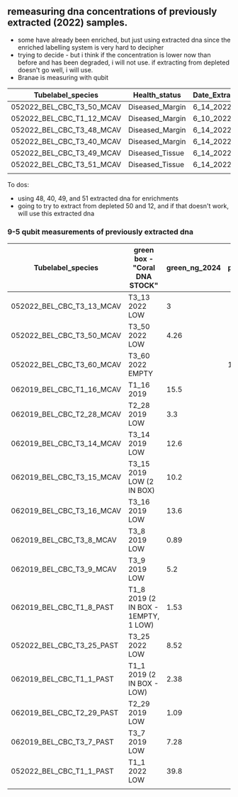 
## remeasuring dna concentrations of previously extracted (2022) samples. 
- some have already been enriched, but just using extracted dna since the enriched labelling system is very hard to decipher
- trying to decide - but i think if the concentration is lower now than before and has been degraded, i will not use. if extracting from depleted doesn't go well, i will use. 
- Branae is measuring with qubit 

| Tubelabel_species         | Health_status   | Date_Extracted | Original_Raw_ng_ul | Date_Enriched | Microbe_ng_ul | qubit_check_date | Extracted_ng_ul_2024 | Status_notes |
| ------------------------- | --------------- | -------------- | ------------------ | ------------- | ------------- | ---------------- | -------------------- | ------------ |
| 052022_BEL_CBC_T3_50_MCAV | Diseased_Margin | 6_14_2022      | 0                  | _             | _             | 7/11/24          | 1.9                  | Depleted     |
| 052022_BEL_CBC_T1_12_MCAV | Diseased_Margin | 6_10_2022      | 6.2                | 7_6_2022      | 0.1           | 7/11/24          | 3.95                 | Depleted     |
| 052022_BEL_CBC_T3_48_MCAV | Diseased_Margin | 6_14_2022      | 38.3               | 7_6_2022      | 6.4           | 7/11/24          | 15.7                 |              |
| 052022_BEL_CBC_T3_40_MCAV | Diseased_Margin | 6_14_2022      | 24.7               | 7_6_2022      | 7.5           | 7/11/24          | 13.3                 |              |
| 052022_BEL_CBC_T3_49_MCAV | Diseased_Tissue | 6_14_2022      | 41.9               | 7_6_2022      | 5.8           | 7/11/24          | 23.7                 |              |
| 052022_BEL_CBC_T3_51_MCAV | Diseased_Tissue | 6_14_2022      | 30.8               | 7_6_2022      | 1.5           | 7/11/24          | 20.3                 |              |
|                           |                 |                |                    |               |               |                  |                      |              |
To dos:
- using 48, 40, 49, and 51 extracted dna for enrichments 
- going to try to extract from depleted 50 and 12, and if that doesn't work, will use this extracted dna 


### 9-5 qubit measurements of previously extracted dna 

| Tubelabel_species         | green box - "Coral DNA STOCK"        | green_ng_2024 | pink_ng_2024 |
| ------------------------- | ------------------------------------ | ------------- | ------------ |
| 052022_BEL_CBC_T3_13_MCAV | T3_13 2022 LOW                       | 3             |              |
| 052022_BEL_CBC_T3_50_MCAV | T3_50 2022 LOW                       | 4.26          |              |
| 052022_BEL_CBC_T3_60_MCAV | T3_60 2022 EMPTY                     |               | 18           |
| 062019_BEL_CBC_T1_16_MCAV | T1_16 2019                           | 15.5          |              |
| 062019_BEL_CBC_T2_28_MCAV | T2_28 2019 LOW                       | 3.3           |              |
| 062019_BEL_CBC_T3_14_MCAV | T3_14 2019 LOW                       | 12.6          |              |
| 062019_BEL_CBC_T3_15_MCAV | T3_15 2019 LOW (2 IN BOX)            | 10.2          |              |
| 062019_BEL_CBC_T3_16_MCAV | T3_16 2019 LOW                       | 13.6          |              |
| 062019_BEL_CBC_T3_8_MCAV  | T3_8 2019 LOW                        | 0.89          |              |
| 062019_BEL_CBC_T3_9_MCAV  | T3_9 2019 LOW                        | 5.2           |              |
| 062019_BEL_CBC_T1_8_PAST  | T1_8 2019 (2 IN BOX - 1EMPTY, 1 LOW) | 1.53          |              |
| 052022_BEL_CBC_T3_25_PAST | T3_25 2022 LOW                       | 8.52          |              |
| 062019_BEL_CBC_T1_1_PAST  | T1_1 2019 (2 IN BOX - LOW)           | 2.38          |              |
| 062019_BEL_CBC_T2_29_PAST | T2_29 2019 LOW                       | 1.09          |              |
| 062019_BEL_CBC_T3_7_PAST  | T3_7 2019 LOW                        | 7.28          |              |
| 052022_BEL_CBC_T1_1_PAST  | T1_1 2022 LOW                        | 39.8          |              |
|                           |                                      |               |              |